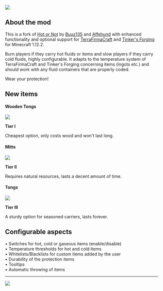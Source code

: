![](https://i.imgur.com/iMVXuxb.png)

About the mod
-------------

This is a fork of [Hot or Not](https://www.curseforge.com/minecraft/mc-mods/hot-or-not) by [Buuz135](https://www.curseforge.com/members/buuz135) and [Affehund](https://www.curseforge.com/members/affehund) with enhanced functionality and optional support for [TerraFirmaCraft](https://www.curseforge.com/minecraft/mc-mods/terrafirmacraft) and [Tinker's Forging](https://www.curseforge.com/minecraft/mc-mods/tinkers-forging) for Minecraft 1.12.2.

Burn players if they carry hot fluids or items and slow players if they carry cold fluids, highly configurable. It adapts to the temperature system of TerraFirmaCraft and Tinker's Forging concerning items (ingots etc.) and should work with any fluid containers that are properly coded.

Wear your protection!

New items
---------

#### Wooden Tongs

![](https://i.imgur.com/rPO7VxG.png)

**Tier I**

Cheapest option, only costs wood and won't last long.

#### Mitts

![](https://i.imgur.com/BS5UisI.png)

**Tier II**

Requires natural resources, lasts a decent amount of time.

#### Tongs

![](https://i.imgur.com/bfIuHbA.png)

**Tier III**

A sturdy option for seasoned carriers, lasts forever.

Configurable aspects
--------------------

• Switches for hot, cold or gaseous items (enable/disable)  
• Temperature thresholds for hot and cold items  
• Whitelists/Blacklists for custom items added by the user  
• Durability of the protection items  
• Tooltips  
• Automatic throwing of items

* * *

![](https://i.imgur.com/Pdnu8kF.png)